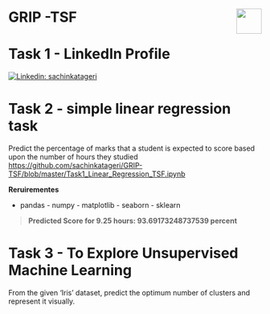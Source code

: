 # GRIP -TSF <img align='right' src="https://www.thesparksfoundationsingapore.org/images/logo_small.png" width="50">                                                          
# Task 1 - LinkedIn Profile 
[![Linkedin: sachinkatageri](https://img.shields.io/badge/-sachinkatageri-blue?style=flat-square&logo=Linkedin&logoColor=white&link=https://www.linkedin.com/in/sachinkatageri/)](https://www.linkedin.com/in/sachinkatageri/)

# Task 2 - simple linear regression task

Predict the percentage of marks that a student is expected to score based upon the number of hours they studied
https://github.com/sachinkatageri/GRIP-TSF/blob/master/Task1_Linear_Regression_TSF.ipynb

**Reruirementes**
- pandas  - numpy - matplotlib  - seaborn - sklearn

>**Predicted Score for 9.25 hours: 93.69173248737539 percent**

# Task 3 - To Explore Unsupervised Machine Learning

From the given ‘Iris’ dataset, predict the optimum number of clusters and represent it visually.


            
